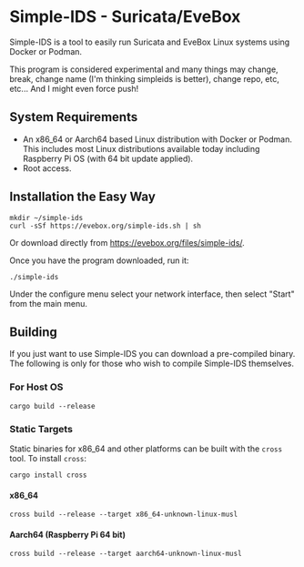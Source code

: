 # Simple-IDS - Suricata/EveBox

Simple-IDS is a tool to easily run Suricata and EveBox Linux systems
using Docker or Podman.

This program is considered experimental and many things may change,
break, change name (I'm thinking simpleids is better), change repo,
etc, etc... And I might even force push!

## System Requirements

- An x86_64 or Aarch64 based Linux distribution with Docker or
  Podman. This includes most Linux distributions available today
  including Raspberry Pi OS (with 64 bit update applied).
- Root access.

## Installation the Easy Way

```
mkdir ~/simple-ids
curl -sSf https://evebox.org/simple-ids.sh | sh
```

Or download directly from https://evebox.org/files/simple-ids/.

Once you have the program downloaded, run it:

```
./simple-ids
```

Under the configure menu select your network interface, then select
"Start" from the main menu.

## Building

If you just want to use Simple-IDS you can download a pre-compiled
binary. The following is only for those who wish to compile Simple-IDS
themselves.

### For Host OS

```
cargo build --release
```

### Static Targets

Static binaries for x86_64 and other platforms can be built with the
`cross` tool. To install `cross`:

```
cargo install cross
```

#### x86_64

```
cross build --release --target x86_64-unknown-linux-musl
```

#### Aarch64 (Raspberry Pi 64 bit)

```
cross build --release --target aarch64-unknown-linux-musl
```
